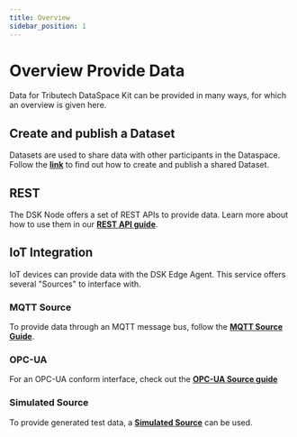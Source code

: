 ```yaml
---
title: Overview
sidebar_position: 1
---
```


# Overview Provide Data
Data for Tributech DataSpace Kit can be provided in many ways, for which an overview is given here.

## Create and publish a Dataset
Datasets are used to share data with other participants in the Dataspace. Follow the [**link**](create_datasets.md) to find out how to create and publish a shared Dataset.

## REST
The DSK Node offers a set of REST APIs to provide data. Learn more about how to use them in our [**REST API guide**](api/rest.md).

## IoT Integration
IoT devices can provide data with the DSK Edge Agent. This service offers several "Sources" to interface with.

### MQTT Source
To provide data through an MQTT message bus, follow the [**MQTT Source Guide**](iot/mqtt.md).

### OPC-UA
For an OPC-UA conform interface, check out the [**OPC-UA Source guide**](iot/opc-ua.md)

### Simulated Source
To provide generated test data, a [**Simulated Source**](iot/simulated.md) can be used.
